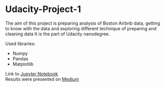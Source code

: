 # Udacity-Project-1

The aim of this project is preparing analysis of Boston Airbnb data, getting to know with the data and exploring different technique of preparing and cleaning data
It is the part of Udacity nanodegree. 

Used libraries:
- Numpy
- Pandas 
- Matplotlib

Link to [Jupyter Notebook](https://github.com/malowana/Udacity-Project-1/blob/main/Udacity_Project_1.ipynb) <br>
Results were presented on [Medium](https://medium.com/@malowana1994/exploring-amsterdam-airbnb-data-c1c35fc3001)
